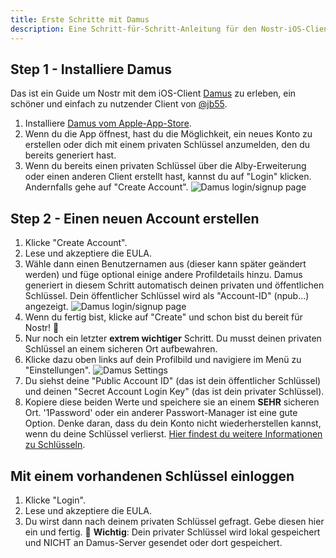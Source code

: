 ```yaml
---
title: Erste Schritte mit Damus
description: Eine Schritt-für-Schritt-Anleitung für den Nostr-iOS-Client Damus.
---
```


## Step 1 - Installiere Damus

Das ist ein Guide um Nostr mit dem iOS-Client [Damus](https://damus.io/) zu erleben, ein schöner und einfach zu nutzender Client von [@jb55](https://snort.social/p/npub1xtscya34g58tk0z605fvr788k263gsu6cy9x0mhnm87echrgufzsevkk5s).

1. Installiere [Damus vom Apple-App-Store](https://apps.apple.com/app/damus/id1628663131).
2. Wenn du die App öffnest, hast du die Möglichkeit, ein neues Konto zu erstellen oder dich mit einem privaten Schlüssel anzumelden, den du bereits generiert hast.
3. Wenn du bereits einen privaten Schlüssel über die Alby-Erweiterung oder einen anderen Client erstellt hast, kannst du auf "Login" klicken. Andernfalls gehe auf "Create Account".
   ![Damus login/signup page](/images/damus-login.webp)

## Step 2 - Einen neuen Account erstellen

1. Klicke "Create Account".
2. Lese und akzeptiere die EULA.
3. Wähle dann einen Benutzernamen aus (dieser kann später geändert werden) und füge optional einige andere Profildetails hinzu. Damus generiert in diesem Schritt automatisch deinen privaten und öffentlichen Schlüssel. Dein öffentlicher Schlüssel wird als "Account-ID" (npub...) angezeigt. ![Damus login/signup page](/images/damus-signup.webp)
4. Wenn du fertig bist, klicke auf "Create" und schon bist du bereit für Nostr! 🤙
5. Nur noch ein letzter **extrem wichtiger** Schritt. Du musst deinen privaten Schlüssel an einem sicheren Ort aufbewahren.
6. Klicke dazu oben links auf dein Profilbild und navigiere im Menü zu "Einstellungen". ![Damus Settings](/images/damus-settings.webp)
7. Du siehst deine "Public Account ID" (das ist dein öffentlicher Schlüssel) und deinen "Secret Account Login Key" (das ist dein privater Schlüssel).
8. Kopiere diese beiden Werte und speichere sie an einem **SEHR** sicheren Ort. '1Password' oder ein anderer Passwort-Manager ist eine gute Option. Denke daran, dass du dein Konto nicht wiederherstellen kannst, wenn du deine Schlüssel verlierst. [Hier findest du weitere Informationen zu Schlüsseln](/de/get-started#understanding-keys).

## Mit einem vorhandenen Schlüssel einloggen

1. Klicke "Login".
2. Lese und akzeptiere die EULA.
3. Du wirst dann nach deinem privaten Schlüssel gefragt. Gebe diesen hier ein und fertig. 🤙 **Wichtig**: Dein privater Schlüssel wird lokal gespeichert und NICHT an Damus-Server gesendet oder dort gespeichert.
